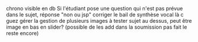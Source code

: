 

chrono visible en db
Si l'étudiant pose une question qui n'est pas prévue dans le sujet, réponse "non ou jsp"
corriger le bail de synthèse vocal là c guez 
gérer la gestion de plusieurs images
à tester sujet au dessus, peut être image en bas en slider? (possible de les add dans la soumission pas fait le reste encore)

